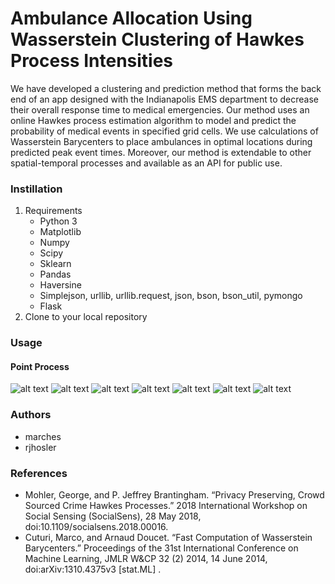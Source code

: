 # Ambulance Allocation Using Wasserstein Clustering of Hawkes Process Intensities
We have developed a clustering and prediction method that forms the back end of an app designed with the Indianapolis EMS department to decrease their overall response time to medical emergencies. Our method uses an online Hawkes process estimation algorithm to model and predict the probability of medical events in specified grid cells. We use calculations of Wasserstein Barycenters to place ambulances in optimal locations during predicted peak event times. Moreover, our method is extendable to other spatial-temporal processes and available as an API for public use. 

### Instillation
1. Requirements
    * Python 3
    * Matplotlib
    * Numpy
    * Scipy
    * Sklearn
    * Pandas
    * Haversine
    * Simplejson, urllib, urllib.request, json, bson, bson_util, pymongo
    * Flask
2. Clone to your local repository

### Usage
#### Point Process
![alt text](https://github.com/rjhosler/IUPUI-REU/blob/repository_images/load_train.png )
![alt text](https://github.com/rjhosler/IUPUI-REU/blob/repository_images/examine.png )
![alt text](https://github.com/rjhosler/IUPUI-REU/blob/repository_images/hotspots.png )
![alt text](https://github.com/rjhosler/IUPUI-REU/blob/repository_images/testpredict.png )
![alt text](https://github.com/rjhosler/IUPUI-REU/blob/repository_images/update_csv.png )
![alt text](https://github.com/rjhosler/IUPUI-REU/blob/repository_images/ex.png )
![alt text](https://github.com/rjhosler/IUPUI-REU/blob/repository_images/locs_for_wasserstein.png )

### Authors
* marches
* rjhosler

### References
* Mohler, George, and P. Jeffrey Brantingham. “Privacy Preserving, Crowd Sourced Crime Hawkes Processes.” 2018 International Workshop on Social Sensing (SocialSens), 28 May 2018, doi:10.1109/socialsens.2018.00016.
* Cuturi, Marco, and Arnaud Doucet. “Fast Computation of Wasserstein Barycenters.” Proceedings of the 31st International Conference on Machine Learning, JMLR W&CP 32 (2) 2014, 14 June 2014, doi:arXiv:1310.4375v3 [stat.ML] . 
